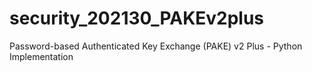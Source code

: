 # security_202130_PAKEv2plus

Password-based Authenticated Key Exchange (PAKE) v2 Plus - Python Implementation
